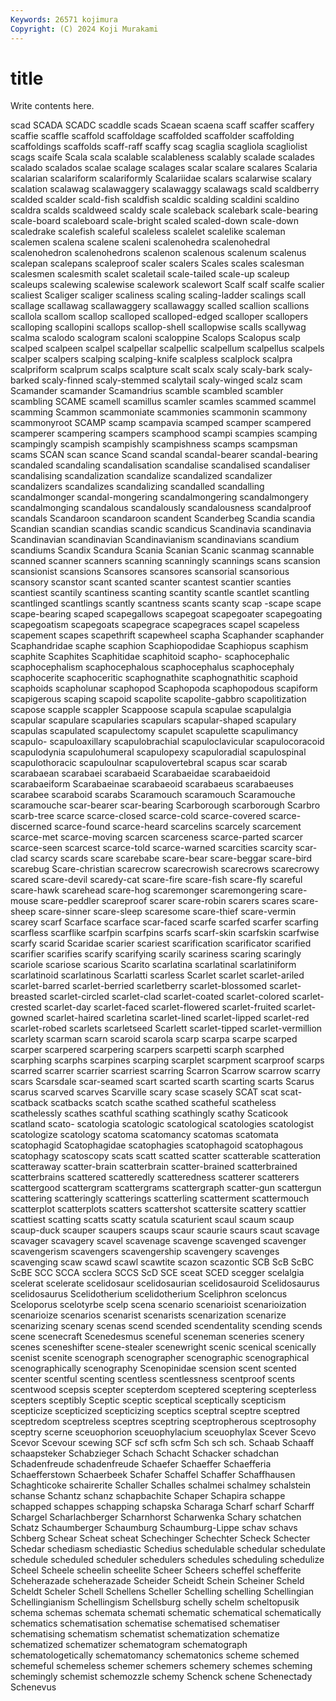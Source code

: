 ```yaml
---
Keywords: 26571 kojimura
Copyright: (C) 2024 Koji Murakami
---
```


# title

Write contents here.



scad SCADA SCADC scaddle scads Scaean scaena scaff scaffer
scaffery scaffie scaffle scaffold scaffoldage scaffolded scaffolder scaffolding scaffoldings scaffolds
scaff-raff scaffy scag scaglia scagliola scagliolist scags scaife Scala scala
scalable scalableness scalably scalade scalades scalado scalados scalae scalage scalages
scalar scalare scalares Scalaria scalarian scalariform scalariformly Scalariidae scalars scalarwise
scalary scalation scalawag scalawaggery scalawaggy scalawags scald scaldberry scalded scalder
scald-fish scaldfish scaldic scalding scaldini scaldino scaldra scalds scaldweed scaldy
scale scaleback scalebark scale-bearing scale-board scaleboard scale-bright scaled scaled-down scale-down
scaledrake scalefish scaleful scaleless scalelet scalelike scaleman scalemen scalena scalene
scaleni scalenohedra scalenohedral scalenohedron scalenohedrons scalenon scalenous scalenum scalenus scalepan
scalepans scaleproof scaler scalers Scales scales scalesman scalesmen scalesmith scalet
scaletail scale-tailed scale-up scaleup scaleups scalewing scalewise scalework scalewort Scalf
scalf scalfe scalier scaliest Scaliger scaliger scaliness scaling scaling-ladder scalings
scall scallage scallawag scallawaggery scallawaggy scalled scallion scallions scallola scallom
scallop scalloped scalloped-edged scalloper scallopers scalloping scallopini scallops scallop-shell scallopwise
scalls scallywag scalma scalodo scalogram scaloni scaloppine Scalops Scalopus scalp
scalped scalpeen scalpel scalpellar scalpellic scalpellum scalpellus scalpels scalper scalpers
scalping scalping-knife scalpless scalplock scalpra scalpriform scalprum scalps scalpture scalt
scalx scaly scaly-bark scaly-barked scaly-finned scaly-stemmed scalytail scaly-winged scalz scam
Scamander scamander Scamandrius scamble scambled scambler scambling SCAME scamell scamillus
scamler scamles scammed scammel scamming Scammon scammoniate scammonies scammonin scammony
scammonyroot SCAMP scamp scampavia scamped scamper scampered scamperer scampering scampers
scamphood scampi scampies scamping scampingly scampish scampishly scampishness scamps scampsman
scams SCAN scan scance Scand scandal scandal-bearer scandal-bearing scandaled scandaling
scandalisation scandalise scandalised scandaliser scandalising scandalization scandalize scandalized scandalizer scandalizers
scandalizes scandalizing scandalled scandalling scandalmonger scandal-mongering scandalmongering scandalmongery scandalmonging scandalous
scandalously scandalousness scandalproof scandals Scandaroon scandaroon scandent Scanderbeg Scandia scandia
Scandian scandian scandias scandic scandicus Scandinavia scandinavia Scandinavian scandinavian Scandinavianism
scandinavians scandium scandiums Scandix Scandura Scania Scanian Scanic scanmag scannable
scanned scanner scanners scanning scanningly scannings scans scansion scansionist scansions
Scansores scansores scansorial scansorious scansory scanstor scant scanted scanter scantest
scantier scanties scantiest scantily scantiness scanting scantity scantle scantlet scantling
scantlinged scantlings scantly scantness scants scanty scap -scape scape scape-bearing
scaped scapegallows scapegoat scapegoater scapegoating scapegoatism scapegoats scapegrace scapegraces scapel
scapeless scapement scapes scapethrift scapewheel scapha Scaphander scaphander Scaphandridae scaphe
scaphion Scaphiopodidae Scaphiopus scaphism scaphite Scaphites Scaphitidae scaphitoid scapho- scaphocephalic
scaphocephalism scaphocephalous scaphocephalus scaphocephaly scaphocerite scaphoceritic scaphognathite scaphognathitic scaphoid scaphoids
scapholunar scaphopod Scaphopoda scaphopodous scapiform scapigerous scaping scapoid scapolite scapolite-gabbro
scapolitization scapose scapple scappler Scappoose scapula scapulae scapulalgia scapular scapulare
scapularies scapulars scapular-shaped scapulary scapulas scapulated scapulectomy scapulet scapulette scapulimancy
scapulo- scapuloaxillary scapulobrachial scapuloclavicular scapulocoracoid scapulodynia scapulohumeral scapulopexy scapuloradial scapulospinal
scapulothoracic scapuloulnar scapulovertebral scapus scar scarab scarabaean scarabaei scarabaeid Scarabaeidae
scarabaeidoid scarabaeiform Scarabaeinae scarabaeoid scarabaeus scarabaeuses scarabee scaraboid scarabs Scaramouch
scaramouch Scaramouche scaramouche scar-bearer scar-bearing Scarborough scarborough Scarbro scarb-tree scarce
scarce-closed scarce-cold scarce-covered scarce-discerned scarce-found scarce-heard scarcelins scarcely scarcement scarce-met
scarce-moving scarcen scarceness scarce-parted scarcer scarce-seen scarcest scarce-told scarce-warned scarcities
scarcity scar-clad scarcy scards scare scarebabe scare-bear scare-beggar scare-bird scarebug
Scare-christian scarecrow scarecrowish scarecrows scarecrowy scared scare-devil scaredy-cat scare-fire scare-fish
scare-fly scareful scare-hawk scarehead scare-hog scaremonger scaremongering scare-mouse scare-peddler scareproof
scarer scare-robin scarers scares scare-sheep scare-sinner scare-sleep scaresome scare-thief scare-vermin
scarey scarf Scarface scarface scar-faced scarfe scarfed scarfer scarfing scarfless
scarflike scarfpin scarfpins scarfs scarf-skin scarfskin scarfwise scarfy scarid Scaridae
scarier scariest scarification scarificator scarified scarifier scarifies scarify scarifying scarily
scariness scaring scaringly scariole scariose scarious Scarito scarlatina scarlatinal scarlatiniform
scarlatinoid scarlatinous Scarlatti scarless Scarlet scarlet scarlet-ariled scarlet-barred scarlet-berried scarletberry
scarlet-blossomed scarlet-breasted scarlet-circled scarlet-clad scarlet-coated scarlet-colored scarlet-crested scarlet-day scarlet-faced scarlet-flowered
scarlet-fruited scarlet-gowned scarlet-haired scarletina scarlet-lined scarlet-lipped scarlet-red scarlet-robed scarlets scarletseed
Scarlett scarlet-tipped scarlet-vermillion scarlety scarman scarn scaroid scarola scarp scarpa
scarpe scarped scarper scarpered scarpering scarpers scarpetti scarph scarphed scarphing
scarphs scarpines scarping scarplet scarpment scarproof scarps scarred scarrer scarrier
scarriest scarring Scarron Scarrow scarrow scarry scars Scarsdale scar-seamed scart
scarted scarth scarting scarts Scarus scarus scarved scarves Scarville scary
scase scasely SCAT scat scat- scatback scatbacks scatch scathe scathed
scatheful scatheless scathelessly scathes scathful scathing scathingly scathy Scaticook scatland
scato- scatologia scatologic scatological scatologies scatologist scatologize scatology scatoma scatomancy
scatomas scatomata scatophagid Scatophagidae scatophagies scatophagoid scatophagous scatophagy scatoscopy scats
scatt scatted scatter scatterable scatteration scatteraway scatter-brain scatterbrain scatter-brained scatterbrained
scatterbrains scattered scatteredly scatteredness scatterer scatterers scattergood scattergram scattergrams scattergraph
scatter-gun scattergun scattering scatteringly scatterings scatterling scatterment scattermouch scatterplot scatterplots
scatters scattershot scattersite scattery scattier scattiest scatting scatts scatty scatula
scaturient scaul scaum scaup scaup-duck scauper scaupers scaups scaur scaurie
scaurs scaut scavage scavager scavagery scavel scavenage scavenge scavenged scavenger
scavengerism scavengers scavengership scavengery scavenges scavenging scaw scawd scawl scawtite
scazon scazontic SCB ScB ScBC ScBE SCC SCCA scclera SCCS
ScD SCE sceat SCED scegger scelalgia scelerat scelerate scelidosaur scelidosaurian
scelidosauroid Scelidosaurus scelidosaurus Scelidotherium scelidotherium Sceliphron sceloncus Sceloporus scelotyrbe scelp
scena scenario scenarioist scenarioization scenarioize scenarios scenarist scenarists scenarization scenarize
scenarizing scenary scenas scend scended scendentality scending scends scene scenecraft
Scenedesmus sceneful sceneman sceneries scenery scenes sceneshifter scene-stealer scenewright scenic
scenical scenically scenist scenite scenograph scenographer scenographic scenographical scenographically scenography
Scenopinidae scension scent scented scenter scentful scenting scentless scentlessness scentproof
scents scentwood scepsis scepter scepterdom sceptered sceptering scepterless scepters sceptibly
Sceptic sceptic sceptical sceptically scepticism scepticize scepticized scepticizing sceptics sceptral
sceptre sceptred sceptredom sceptreless sceptres sceptring sceptropherous sceptrosophy sceptry scerne
sceuophorion sceuophylacium sceuophylax Scever Scevo Scevor Scevour scewing SCF scf
scfh scfm Sch sch sch. Schaab Schaaff schaapsteker Schabzieger Schach
Schacht Schacker schadchan Schadenfreude schadenfreude Schaefer Schaeffer Schaefferia Schaefferstown Schaerbeek
Schafer Schaffel Schaffer Schaffhausen Schaghticoke schairerite Schaller Schalles schalmei schalmey
schalstein schanse Schantz schanz schapbachite Schaper Schapira schappe schapped schappes
schapping schapska Scharaga Scharf scharf Scharff Schargel Scharlachberger Scharnhorst Scharwenka
Schary schatchen Schatz Schaumberger Schaumburg Schaumburg-Lippe schav schavs Schberg Schear
Scheat scheat Schechinger Schechter Scheck Schecter Schedar schediasm schediastic Schedius
schedulable schedular schedulate schedule scheduled scheduler schedulers schedules scheduling schedulize
Scheel Scheele scheelin scheelite Scheer Scheers scheffel schefferite Scheherazade scheherazade
Scheider Scheidt Schein Scheiner Scheld Scheldt Scheler Schell Schellens Scheller
Schelling schelling Schellingian Schellingianism Schellingism Schellsburg schelly schelm scheltopusik schema
schemas schemata schemati schematic schematical schematically schematics schematisation schematise schematised
schematiser schematising schematism schematist schematization schematize schematized schematizer schematogram schematograph
schematologetically schematomancy schematonics scheme schemed schemeful schemeless schemer schemers schemery
schemes scheming schemingly schemist schemozzle schemy Schenck schene Schenectady Schenevus
